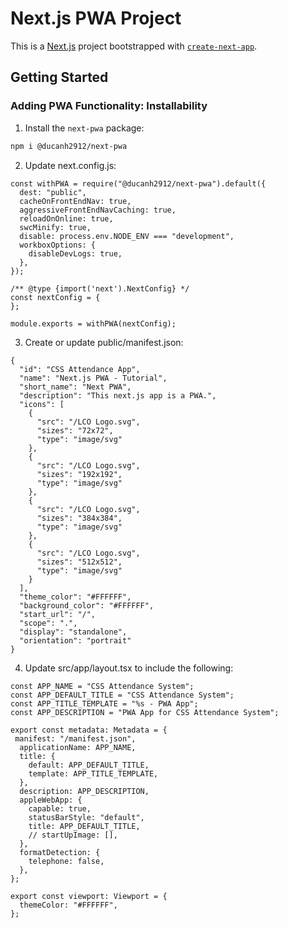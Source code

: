 # Next.js PWA Project

This is a [Next.js](https://nextjs.org/) project bootstrapped with [`create-next-app`](https://github.com/vercel/next.js/tree/canary/packages/create-next-app).

## Getting Started

### Adding PWA Functionality: Installability

1. Install the `next-pwa` package:

```bash
npm i @ducanh2912/next-pwa
```

2. Update next.config.js:

```
const withPWA = require("@ducanh2912/next-pwa").default({
  dest: "public",
  cacheOnFrontEndNav: true,
  aggressiveFrontEndNavCaching: true,
  reloadOnOnline: true,
  swcMinify: true,
  disable: process.env.NODE_ENV === "development",
  workboxOptions: {
    disableDevLogs: true,
  },
});

/** @type {import('next').NextConfig} */
const nextConfig = {
};

module.exports = withPWA(nextConfig);

```

3. Create or update public/manifest.json:

```
{
  "id": "CSS Attendance App",
  "name": "Next.js PWA - Tutorial",
  "short_name": "Next PWA",
  "description": "This next.js app is a PWA.",
  "icons": [
    {
      "src": "/LCO Logo.svg",
      "sizes": "72x72",
      "type": "image/svg"
    },
    {
      "src": "/LCO Logo.svg",
      "sizes": "192x192",
      "type": "image/svg"
    },
    {
      "src": "/LCO Logo.svg",
      "sizes": "384x384",
      "type": "image/svg"
    },
    {
      "src": "/LCO Logo.svg",
      "sizes": "512x512",
      "type": "image/svg"
    }
  ],
  "theme_color": "#FFFFFF",
  "background_color": "#FFFFFF",
  "start_url": "/",
  "scope": ".",
  "display": "standalone",
  "orientation": "portrait"
}

```

4. Update src/app/layout.tsx to include the following:

```
const APP_NAME = "CSS Attendance System";
const APP_DEFAULT_TITLE = "CSS Attendance System";
const APP_TITLE_TEMPLATE = "%s - PWA App";
const APP_DESCRIPTION = "PWA App for CSS Attendance System";

export const metadata: Metadata = {
 manifest: "/manifest.json",
  applicationName: APP_NAME,
  title: {
    default: APP_DEFAULT_TITLE,
    template: APP_TITLE_TEMPLATE,
  },
  description: APP_DESCRIPTION,
  appleWebApp: {
    capable: true,
    statusBarStyle: "default",
    title: APP_DEFAULT_TITLE,
    // startUpImage: [],
  },
  formatDetection: {
    telephone: false,
  },
};

export const viewport: Viewport = {
  themeColor: "#FFFFFF",
};
```
